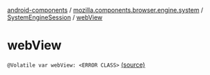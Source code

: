 [android-components](../../index.md) / [mozilla.components.browser.engine.system](../index.md) / [SystemEngineSession](index.md) / [webView](./web-view.md)

# webView

`@Volatile var webView: <ERROR CLASS>` [(source)](https://github.com/mozilla-mobile/android-components/blob/master/components/browser/engine-system/src/main/java/mozilla/components/browser/engine/system/SystemEngineSession.kt#L57)